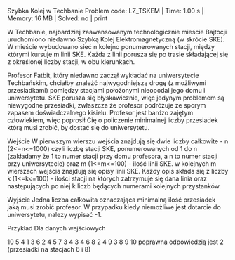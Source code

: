 Szybka Kolej w Techbanie
Problem code: LZ_TSKEM | Time: 1.00 s | Memory: 16 MB | Solved: no | print

W Techbanie, najbardziej zaawansowanym technologicznie mieście Bajtocji uruchomiono niedawno Szybką Kolej Elektromagnetyczną (w skrócie SKE). W mieście wybudowano sieć n kolejno ponumerowanych stacji, między którymi kursuje m linii SKE. Każda z linii porusza się po trasie składającej się z określonej liczby stacji, w obu kierunkach.

Profesor Fatbit, który niedawno zaczął wykładać na uniwersytecie Techbańskim, chciałby znaleźć najwygodniejszą drogę (z możliwymi przesiadkami) pomiędzy stacjami położonymi nieopodal jego domu i uniwersytetu. SKE porusza się błyskawicznie, więc jedynym problemem są niewygodne przesiadki, zwłaszcza że profesor podróżuje ze sporym zapasem doświadczalnego kisielu. Profesor jest bardzo zajętym człowiekiem, więc poprosił Cię o policzenie minimalnej liczby przesiadek którą musi zrobić, by dostać się do uniwersytetu.

Wejście
W pierwszym wierszu wejścia znajdują się dwie liczby całkowite - n (2<=n<=1000) czyli liczbę stacji SKE, ponumerowanych od 1 do n (zakładamy że 1 to numer stacji przy domu profesora, a n to numer stacji przy uniwersytecie) oraz m (1<=m<=100) - ilość linii SKE. w kolejnych m wierszach wejścia znajdują się opisy linii SKE. Każdy opis składa się z liczby k (1<=k<=100) - ilości stacji na których zatrzymuje się dana linia oraz następujących po niej k liczb będących numerami kolejnych przystanków.

Wyjście
Jedna liczba całkowita oznaczająca minimalną ilość przesiadek jaką musi zrobić profesor. W przypadku kiedy niemożliwe jest dotarcie do uniwersytetu, należy wypisać -1.

Przykład
Dla danych wejściowych

10 5
4 1 3 6 2
4 5 7 3 4
3 4 6 8
2 4 9
3 8 9 10
poprawna odpowiedzią jest
2
(przesiadki na stacjach 6 i 8)
